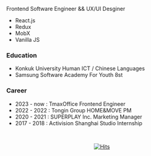 Frontend Software Engineer && UX/UI Desginer
- React.js
- Redux
- MobX
- Vanilla JS


### Education
- Konkuk University Human ICT / Chinese Languages 
- Samsung Software Academy For Youth 8st
### Career
- 2023 - now : TmaxOffice Frontend Engineer
- 2022 - 2022 : Tongin Group HOME&MOVE PM 
- 2020 - 2021 : SUPERPLAY Inc. Marketing Manager
- 2017 - 2018 : Activision Shanghai Studio Internship
<br>

<div align=center>
 
[![Hits](https://hits.seeyoufarm.com/api/count/incr/badge.svg?url=https%3A%2F%2Fgithub.com%2Fgyoogle%2Fhit-counter&count_bg=%2379C83D&title_bg=%23555555&icon=&icon_color=%23E7E7E7&title=hits&edge_flat=false)](https://hits.seeyoufarm.com)

</div>

